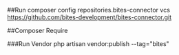 ##Run
composer config repositories.bites-connector vcs https://github.com/bites-development/bites-connector.git

##Composer Require

###Run Vendor
php artisan vendor:publish --tag="bites"
